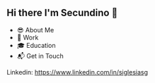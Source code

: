 ## Hi there I'm Secundino 👋

- 😎 About Me
- 👕 Work
- 🎓 Education
- 📬 Get in Touch

Linkedin: https://www.linkedin.com/in/siglesiasg

<!--
**siglesiasg/siglesiasg** is a ✨ _special_ ✨ repository because its `README.md` (this file) appears on your GitHub profile.

Here are some ideas to get you started:

- 🔭 I’m currently working on ...
- 🌱 I’m currently learning ...
- 👯 I’m looking to collaborate on ...
- 🤔 I’m looking for help with ...
- 💬 Ask me about ...
- 📫 How to reach me: ...
- 😄 Pronouns: ...
- ⚡ Fun fact: ...
-->
